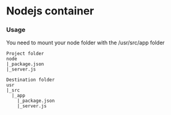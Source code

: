 # Nodejs container

### Usage

You need to mount your node folder with the /usr/src/app folder

```
Project folder
node
|_package.json
|_server.js

Destination folder
usr
|_src
  |_app
    |_package.json
    |_server.js
```